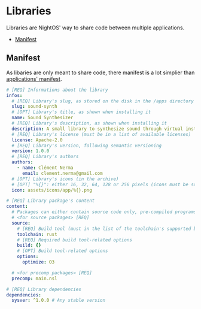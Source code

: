 # Libraries

Libraries are NightOS' way to share code between multiple applications.

- [Manifest](#manifest)

## Manifest

As libaries are only meant to share code, there manifest is a lot simplier than [applications' manifest](applications/manifest.md).

```yaml
# [REQ] Informations about the library
infos:
  # [REQ] Library's slug, as stored on the disk in the /apps directory
  slug: sound-synth
  # [OPT] Library's title, as shown when installing it
  name: Sound Synthesizer
  # [REQ] Library's description, as shown when installing it
  description: A small library to synthesize sound through virtual instruments
  # [REQ] Library's license (must be in a list of available licenses)
  license: Apache-2.0
  # [REQ] Library's version, following semantic versioning
  version: 1.0.0
  # [REQ] Library's authors
  authors:
    - name: Clément Nerma
      email: clement.nerma@gmail.com
  # [OPT] Library's icons (in the archive)
  # [OPT] "%{}": either 16, 32, 64, 128 or 256 pixels (icons must be square)
  icon: assets/icons/app/%{}.png

# [REQ] Library package's content
content:
  # Packages can either contain source code only, pre-compiled programs only, or both
  # <for source packages> [REQ]
  source:
    # [REQ] Build tool (must in the list of the toolchain's supported build tools)
    toolchain: rust
    # [REQ] Required build tool-related options
    build: {}
    # [OPT] Build tool-related options
    options:
      optimize: O3

  # <for precomp packages> [REQ]
  precomp: main.nsl

# [REQ] Library dependencies
dependencies:
  sysver: ^1.0.0 # Any stable version
```
